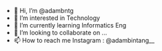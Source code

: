 - 👋 Hi, I’m @adambntg
- 👀 I’m interested in Technology
- 🌱 I’m currently learning Informatics Eng
- 💞️ I’m looking to collaborate on ...
- 📫 How to reach me Instagram : @adambintang__

<!---
adambntg/adambntg is a ✨ special ✨ repository because its `README.md` (this file) appears on your GitHub profile.
You can click the Preview link to take a look at your changes.
--->

